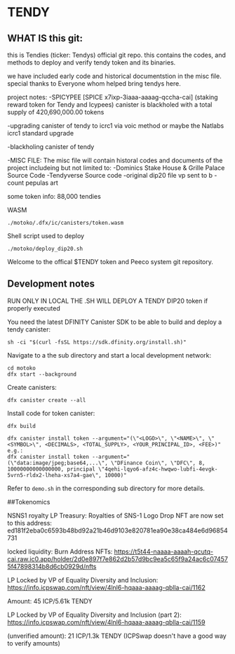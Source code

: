 # TENDY

## WHAT IS this git:
this is Tendies (ticker: Tendys) official git repo. this contains the codes, and methods to deploy and verify tendy token and its binaries.

we have included early code and historical documentstion in the misc file. special thanks to Everyone whom helped bring tendys here. 

project notes:
-SPICYPEE [SPICE x7ixp-3iaaa-aaaag-qccha-cai] (staking reward token for Tendy and Icypees) canister is blackholed with a total supply of 420,690,000.00 tokens

-upgrading canister of tendy to icrc1 via voic method or maybe the Natlabs icrc1 standard upgrade

-blackholing canister of tendy

-MISC FILE: The misc file will contain historal codes and documents of the project includeing but not limited to:
  -Dominics Stake House & Grille Palace Source Code
  -Tendyverse Source code
  -original dip20 file vp sent to b
  -count pepulas art

some token info: 88,000 tendies


WASM

    ./motoko/.dfx/ic/canisters/token.wasm

Shell script used to deploy

    ./motoko/deploy_dip20.sh

Welcome to the offical $TENDY token and Peeco system git repository.


## Development notes
RUN ONLY IN LOCAL THE .SH WILL DEPLOY A TENDY DIP20 token if properly executed

You need the latest DFINITY Canister SDK to be able to build and deploy a tendy canister:

```shell
sh -ci "$(curl -fsSL https://sdk.dfinity.org/install.sh)"
```

Navigate to a the sub directory and start a local development network:

```shell
cd motoko
dfx start --background
```

Create canisters:

```shell
dfx canister create --all
```

Install code for token canister:

```
dfx build

dfx canister install token --argument="(\"<LOGO>\", \"<NAME>\", \"<SYMBOL>\", <DECIMALS>, <TOTAL_SUPPLY>, <YOUR_PRINCIPAL_ID>, <FEE>)"
e.g.:
dfx canister install token --argument="(\"data:image/jpeg;base64,...\", \"DFinance Coin\", \"DFC\", 8, 10000000000000000, principal \"4qehi-lqyo6-afz4c-hwqwo-lubfi-4evgk-5vrn5-rldx2-lheha-xs7a4-gae\", 10000)"
```

Refer to `demo.sh` in the corresponding sub directory for more details.

##Tokenomics

NSNS1 royalty LP Treasury:
Royalties of SNS-1 Logo Drop NFT are now set to this address: ed181f2eba0c6593b48bd92a21b46d9103e820781ea90e38ca484e6d96854731

locked liquidity:
Burn Address NFTs: https://t5t44-naaaa-aaaah-qcutq-cai.raw.ic0.app/holder/2d0e897f7e862d2b57d9bc9ea5c65f9a24ac6c074575f47898314b8d6cb0929d/nfts

LP Locked by VP of Equality Diversity and Inclusion: https://info.icpswap.com/nft/view/4lnl6-hqaaa-aaaag-qblla-cai/1162

Amount: 45 ICP/5.61k TENDY

LP Locked by VP of Equality Diversity and Inclusion (part 2): https://info.icpswap.com/nft/view/4lnl6-hqaaa-aaaag-qblla-cai/1159

(unverified amount): 21 ICP/1.3k TENDY (ICPSwap doesn't have a good way to verify amounts)
